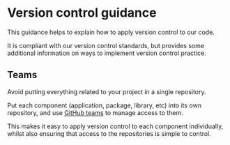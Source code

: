 # Version control guidance

This guidance helps to explain how to apply version control to our code.

It is compliant with our version control standards, but provides some additional information on ways to implement version control practice.

## Teams

Avoid putting everything related to your project in a single repository.

Put each component (application, package, library, etc) into its own repository, and use [GitHub teams](https://help.github.com/en/articles/organizing-members-into-teams) to manage access to them.

This makes it easy to apply version control to each component individually, whilst also ensuring that access to the repositories is simple to control.
